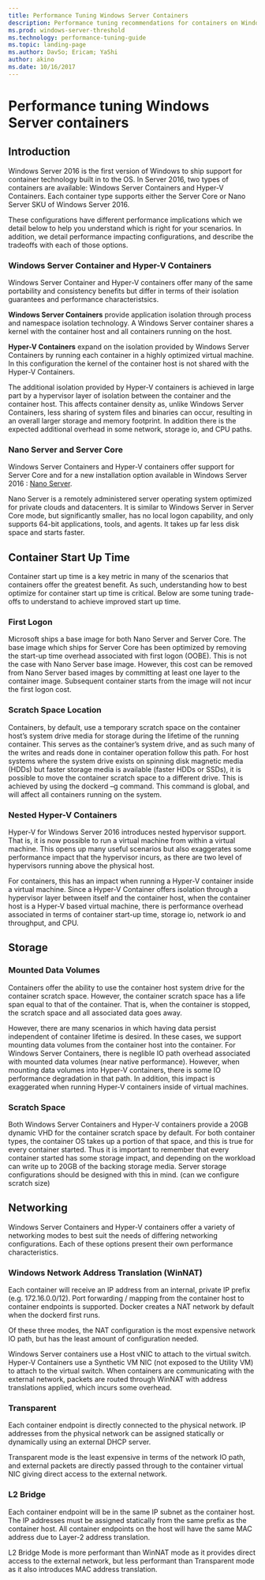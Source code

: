 ```yaml
---
title: Performance Tuning Windows Server Containers
description: Performance tuning recommendations for containers on Windows Server 16
ms.prod: windows-server-threshold
ms.technology: performance-tuning-guide
ms.topic: landing-page
ms.author: DavSo; Ericam; YaShi
author: akino
ms.date: 10/16/2017
---
```


# Performance tuning Windows Server containers

## Introduction
Windows Server 2016 is the first version of Windows to ship support for container technology built in to the OS. In Server 2016, two types of containers are available: Windows Server Containers and Hyper-V Containers. Each container type supports either the Server Core or Nano Server SKU of Windows Server 2016. 

These configurations have different performance implications which we detail below to help you understand which is right for your scenarios. In addition, we detail performance impacting configurations, and describe the tradeoffs with each of those options.

### Windows Server Container and Hyper-V Containers

Windows Server Container and Hyper-V containers offer many of the same portability and consistency benefits but differ in terms of their isolation guarantees and performance characteristsics.

**Windows Server Containers** provide application isolation through process and namespace isolation technology. A Windows Server container shares a kernel with the container host and all containers running on the host.

**Hyper-V Containers** expand on the isolation provided by Windows Server Containers by running each container in a highly optimized virtual machine. In this configuration the kernel of the container host is not shared with the Hyper-V Containers.

The additional isolation provided by Hyper-V containers is achieved in large part by a hypervisor layer of isolation between the container and the container host. This affects container density as, unlike Windows Server Containers, less sharing of system files and binaries can occur, resulting in an overall larger storage and memory footprint. In addition there is the expected additional overhead in some network, storage io, and CPU paths.

### Nano Server and Server Core

Windows Server Containers and Hyper-V containers offer support for Server Core and for a new installation option available in Windows Server 2016 : [Nano Server](https://technet.microsoft.com/windows-server-docs/compute/nano-server/getting-started-with-nano-server). 

Nano Server is a remotely administered server operating system optimized for private clouds and datacenters. It is similar to Windows Server in Server Core mode, but significantly smaller, has no local logon capability, and only supports 64-bit applications, tools, and agents. It takes up far less disk space and starts faster.

## Container Start Up Time
Container start up time is a key metric in many of the scenarios that containers offer the greatest benefit. As such, understanding how to best optimize for container start up time is critical. Below are some tuning trade-offs to understand to achieve improved start up time.

### First Logon

Microsoft ships a base image for both Nano Server and Server Core. The base image which ships for Server Core has been optimized by removing the start-up time overhead associated with first logon (OOBE). This is not the case with Nano Server base image. However, this cost can be removed from Nano Server based images by committing at least one layer to the container image. Subsequent container starts from the image will not incur the first logon cost.
### Scratch Space Location

Containers, by default, use a temporary scratch space on the container host’s system drive media for storage during the lifetime of the running container. This serves as the container’s system drive, and as such many of the writes and reads done in container operation follow this path. For host systems where the system drive exists on spinning disk magnetic media (HDDs) but faster storage media is available (faster HDDs or SSDs), it is possible to move the container scratch space to a different drive. This is achieved by using the dockerd –g command. This command is global, and will affect all containers running on the system.

### Nested Hyper-V Containers
Hyper-V for Windows Server 2016 introduces nested hypervisor support. That is, it is now possible to run a virtual machine from within a virtual machine. This opens up many useful scenarios but also exaggerates some performance impact that the hypervisor incurs, as there are two level of hypervisors running above the physical host.

For containers, this has an impact when running a Hyper-V container inside a virtual machine. Since a Hyper-V Container offers isolation through a hypervisor layer between itself and the container host, when the container host is a Hyper-V based virtual machine, there is performance overhead associated in terms of container start-up time, storage io, network io and throughput, and CPU.

## Storage
### Mounted Data Volumes

Containers offer the ability to use the container host system drive for the container scratch space. However, the container scratch space has a life span equal to that of the container. That is, when the container is stopped, the scratch space and all associated data goes away.

However, there are many scenarios in which having data persist independent of container lifetime is desired. In these cases, we support mounting data volumes from the container host into the container. For Windows Server Containers, there is neglible IO path overhead associated with mounted data volumes (near native performance). However, when mounting data volumes into Hyper-V containers, there is some IO performance degradation in that path. In addition, this impact is exaggerated when running Hyper-V containers inside of virtual machines.

### Scratch Space

Both Windows Server Containers and Hyper-V containers provide a 20GB dynamic VHD for the container scratch space by default. For both container types, the container OS takes up a portion of that space, and this is true for every container started. Thus it is important to remember that every container started has some storage impact, and depending on the workload can write up to 20GB of the backing storage media. Server storage configurations should be designed with this in mind.
(can we configure scratch size)

## Networking
Windows Server Containers and Hyper-V containers offer a variety of networking modes to best suit the needs of differing networking configurations. Each of these options present their own performance characteristics.

### Windows Network Address Translation (WinNAT)

Each container will receive an IP address from an internal, private IP prefix (e.g. 172.16.0.0/12). Port forwarding / mapping from the container host to container endpoints is supported. Docker creates a NAT network by default when the dockerd first runs.

Of these three modes, the NAT configuration is the most expensive network IO path, but has the least amount of configuration needed. 

Windows Server containers use a Host vNIC to attach to the virtual switch. Hyper-V Containers use a Synthetic VM NIC (not exposed to the Utility VM) to attach to the virtual switch. When containers are communicating with the external network, packets are routed through WinNAT with address translations applied, which incurs some overhead.

### Transparent

Each container endpoint is directly connected to the physical network. IP addresses from the physical network can be assigned statically or dynamically using an external DHCP server.

Transparent mode is the least expensive in terms of the network IO path, and external packets are directly passed through to the container virtual NIC giving direct access to the external network.

### L2 Bridge
Each container endpoint will be in the same IP subnet as the container host. The IP addresses must be assigned statically from the same prefix as the container host. All container endpoints on the host will have the same MAC address due to Layer-2 address translation.

L2 Bridge Mode is more performant than WinNAT mode as it provides direct access to the external network, but less performant than Transparent mode as it also introduces MAC address translation.




